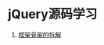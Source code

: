 # jQuery源码学习
1. [框架骨架的拆解](https://github.com/Willworkgogogo/jQuerySource/blob/master/01-%E6%A6%82%E8%BF%B0/%E6%A6%82%E8%BF%B0.md)

